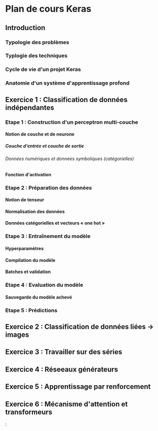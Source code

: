 # Plan de cours Keras

## Introduction

### Typologie des problèmes 

### Typlogie des techniques

### Cycle de vie d'un projet Keras

### Anatomie d'un système d'apprentissage profond

## Exercice 1 : Classification de données indépendantes

### Etape 1 :  Construction d'un perceptron multi-couche

#### Notion de couche et de neurone

##### Couche d'entrée et couche de sortie

###### Données numériques et données symboliques (catégorielles)

#### Fonction d'activation

### Etape 2 : Préparation des données

#### Notion de tenseur

#### Normalisation des données

#### Données catégorielles et vecteurs « one hot »

### Etape 3 : Entraînement du modèle

#### Hyperparamètres

#### Compilation du modèle

#### Batches et validation

### Etape 4 : Evaluation du modèle

#### Sauvegarde du modèle achevé

### Etape 5 : Prédictions

## Exercice 2 : Classification de données liées -> images

## Exercice 3 : Travailler sur des séries

## Exercice 4 : Réseeaux générateurs

## Exercice 5 : Apprentissage par renforcement

## Exercice 6 : Mécanisme d'attention et transformeurs
: 
